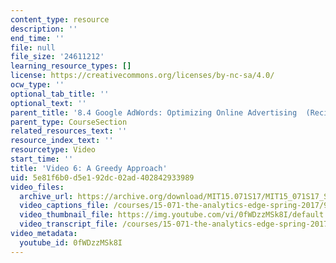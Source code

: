```yaml
---
content_type: resource
description: ''
end_time: ''
file: null
file_size: '24611212'
learning_resource_types: []
license: https://creativecommons.org/licenses/by-nc-sa/4.0/
ocw_type: ''
optional_tab_title: ''
optional_text: ''
parent_title: '8.4 Google AdWords: Optimizing Online Advertising  (Recitation)'
parent_type: CourseSection
related_resources_text: ''
resource_index_text: ''
resourcetype: Video
start_time: ''
title: 'Video 6: A Greedy Approach'
uid: 5e81f6b0-d5e1-92dc-02ad-402842933989
video_files:
  archive_url: https://archive.org/download/MIT15.071S17/MIT15_071S17_Session_8.4.07_300k.mp4
  video_captions_file: /courses/15-071-the-analytics-edge-spring-2017/9b521b52bc395f87a2ee226b2e73e523_0fWDzzMSk8I.vtt
  video_thumbnail_file: https://img.youtube.com/vi/0fWDzzMSk8I/default.jpg
  video_transcript_file: /courses/15-071-the-analytics-edge-spring-2017/5860645efd19e07395d708f143ddf537_0fWDzzMSk8I.pdf
video_metadata:
  youtube_id: 0fWDzzMSk8I
---
```

